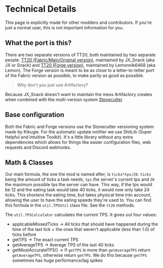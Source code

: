 # Technical Details

This page is explicitly made for other modders and contributors. If you're just a normal user, this is not important
information for you.

## What the port is this?

There are two separate versions of TT20, both maintained by two separate
people. [TT20 (Fabric/Main/Original version)](https://github.com/snackbag/TT20), maintained by JX_Snack (aka JX or
Snack) and [TT20 (Forge version)](https://github.com/snackbag/TT20-Forge), maintained by Lemonnik6468 (aka Lemon). The
Forge version is meant to be as close to a letter-to-letter port of the Fabric version as possible, to make parity as
good as possible.

> Why don't you just use Artifactory?

Because JX_Snack doesn't want to maintain the mess Artifactory creates when combined with the multi-version
system [Stonecutter](https://stonecutter.kikugie.dev/)

## Base configuration

Both the Fabric and Forge versions use the Stonecutter versioning system made by Kikugie. For the automatic update
notifier we use ShitLib (Super Helpful and Intuitive Toolkit). It's a little library without any extra dependencies
which allows for things like easier configuration files, web requests and Discord webhooks.

## Math & Classes

Our main formula, the one the mod is named after, is `ticks*tps/20`. `ticks` being the amount of ticks a task needs,
`tps` the server's current tps and `20` the maximum possible tps the server can have. This way, if the tps would be 12
and the eating task would take 40 ticks, it would now only take 24 ticks. This shortens the eating time, but takes
physical time into account, allowing the user to have the eating speeds they're used to. You can find this formula in
the `util.TPSUtil` class file. See the `tt20` methods.

The `util.TPSCalculator` calculates the current TPS. It gives out four values:

* applicableMissedTicks -> All ticks that should have happened during the time of the last tick + the ones that weren't
  applicable (less than 1.0) of ticks before
* getTPS -> The exact current TPS
* getAverageTPS -> Average TPS of the last 40 ticks
* getMostAccurateTPS() -> If `getTPS` is more than `getAverageTPS` return `getAverageTPS`, otherwise return `getTPS`. We
  do this because `getTPS` sometimes has huge performance/lag spikes

